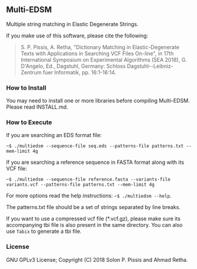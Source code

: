 ## Multi-EDSM

Multiple string matching in Elastic Degenerate Strings.

If you make use of this software, please cite the following:

> S. P. Pissis, A. Retha, "Dictionary Matching in Elastic-Degenerate Texts with Applications in Searching VCF Files On-line", in 17th International Symposium on Experimental Algorithms (SEA 2018), G. D'Angelo, Ed., Dagstuhl, Germany: Schloss Dagstuhl--Leibniz-Zentrum fuer Informatik, pp. 16:1-16:14.

### How to Install

You may need to install one or more libraries before compiling Multi-EDSM. Please read INSTALL.md.

### How to Execute

If you are searching an EDS format file:

`~$ ./multiedsm --sequence-file seq.eds --patterns-file patterns.txt --mem-limit 4g`

If you are searching a reference sequence in FASTA format along with its VCF file:

`~$ ./multiedsm --sequence-file reference.fasta --variants-file variants.vcf --patterns-file patterns.txt --mem-limit 4g`

For more options read the help instructions: `~$ ./multiedsm --help`.

The patterns.txt file should be a set of strings separated by line breaks.

If you want to use a compressed vcf file (*.vcf.gz), please make sure its accompanying tbi file is also present in the same directory. You can also use `Tabix` to generate a tbi file.

### License

GNU GPLv3 License; Copyright (C) 2018 Solon P. Pissis and Ahmad Retha.
